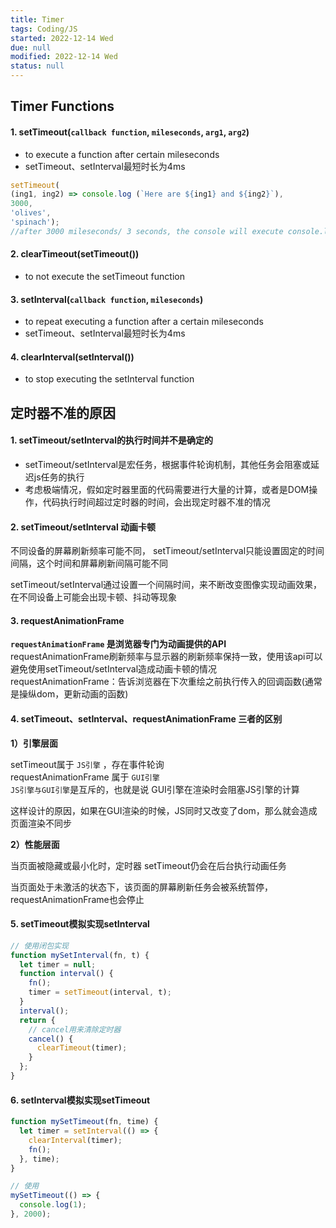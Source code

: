 ```yaml
---
title: Timer
tags: Coding/JS
started: 2022-12-14 Wed
due: null
modified: 2022-12-14 Wed
status: null
---
```

## Timer Functions
#### 1. setTimeout(`callback function`, `mileseconds`, `arg1`, `arg2`)
- to execute a function after certain mileseconds
- setTimeout、setInterval最短时长为4ms
```js
setTimeout(
(ing1, ing2) => console.log (`Here are ${ing1} and ${ing2}`), 
3000, 
'olives', 
'spinach');
//after 3000 mileseconds/ 3 seconds, the console will execute console.log
```
#### 2. clearTimeout(setTimeout())
- to not execute the setTimeout function
#### 3. setInterval(`callback function`, `mileseconds`)
- to repeat executing a function after a certain mileseconds
- setTimeout、setInterval最短时长为4ms
#### 4. clearInterval(setInterval())
- to stop executing the setInterval function
## 定时器不准的原因
#### 1. setTimeout/setInterval的执行时间并不是确定的
- setTimeout/setInterval是宏任务，根据事件轮询机制，其他任务会阻塞或延迟js任务的执行
- 考虑极端情况，假如定时器里面的代码需要进行大量的计算，或者是DOM操作，代码执行时间超过定时器的时间，会出现定时器不准的情况
#### 2. setTimeout/setInterval 动画卡顿
不同设备的屏幕刷新频率可能不同， setTimeout/setInterval只能设置固定的时间间隔，这个时间和屏幕刷新间隔可能不同

setTimeout/setInterval通过设置一个间隔时间，来不断改变图像实现动画效果，在不同设备上可能会出现卡顿、抖动等现象
#### 3. requestAnimationFrame
**`requestAnimationFrame` 是浏览器专门为动画提供的API**
requestAnimationFrame刷新频率与显示器的刷新频率保持一致，使用该api可以避免使用setTimeout/setInterval造成动画卡顿的情况
requestAnimationFrame：告诉浏览器在下次重绘之前执行传入的回调函数(通常是操纵dom，更新动画的函数)
#### 4. setTimeout、setInterval、requestAnimationFrame 三者的区别

**1）引擎层面**

setTimeout属于 `JS引擎` ，存在事件轮询  
requestAnimationFrame 属于 `GUI引擎`  
`JS引擎与GUI引擎`是互斥的，也就是说 GUI引擎在渲染时会阻塞JS引擎的计算

这样设计的原因，如果在GUI渲染的时候，JS同时又改变了dom，那么就会造成页面渲染不同步

**2）性能层面**

当页面被隐藏或最小化时，定时器 setTimeout仍会在后台执行动画任务

当页面处于未激活的状态下，该页面的屏幕刷新任务会被系统暂停，requestAnimationFrame也会停止

#### 5. setTimeout模拟实现setInterval

```js
// 使用闭包实现
function mySetInterval(fn, t) {
  let timer = null;
  function interval() {
    fn();
    timer = setTimeout(interval, t);
  }
  interval();
  return {
    // cancel用来清除定时器
    cancel() {
      clearTimeout(timer);
    }
  };
}

```

#### 6. setInterval模拟实现setTimeout

```js
function mySetTimeout(fn, time) {
  let timer = setInterval(() => {
    clearInterval(timer);
    fn();
  }, time);
}

// 使用
mySetTimeout(() => {
  console.log(1);
}, 2000);
```

